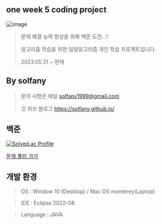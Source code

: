 ## one week 5 coding project

![image](https://github.com/solfany/baekjoon-Java/assets/123814718/4ae49d9c-0096-4176-a1de-3315f9d398da)

> 문제 해결 능력 항상을 위해 백준 도전...!   
> 
> 알고리즘 학습을 위한 일일알고리즘 개인 학습 프로젝트입니다.
> 
> 2023.05.31 ~ 현재



## By solfany

> 문의 사항은 메일 solfany1999@gmail.com  
>
> 깃 허브 블로그 https://solfany.github.io/



## 백준 
[![Solved.ac Profile](http://mazassumnida.wtf/api/v2/generate_badge?boj=solfany)](https://solved.ac/solfany/) 

[문제 풀러 가기](https://www.acmicpc.net/)





## 개발 환경

> OS : Window 10 (Desktop) / Mac OS monterey(Laptop)

> IDE : Eclipse 2022-08

> Language : JAVA

